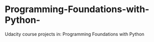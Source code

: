 # Programming-Foundations-with-Python-
Udacity course projects in: Programming Foundations with Python 
